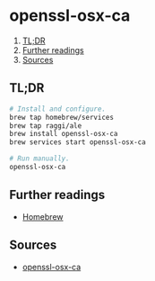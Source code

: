 # openssl-osx-ca

1. [TL;DR](#tldr)
2. [Further readings](#further-readings)
3. [Sources](#sources)

## TL;DR

```sh
# Install and configure.
brew tap homebrew/services
brew tap raggi/ale
brew install openssl-osx-ca
brew services start openssl-osx-ca

# Run manually.
openssl-osx-ca
```

## Further readings

- [Homebrew]

## Sources

- [openssl-osx-ca]

<!-- project's references -->
[openssl-osx-ca]: https://github.com/raggi/openssl-osx-ca

<!-- internal references -->
[homebrew]: homebrew.md
